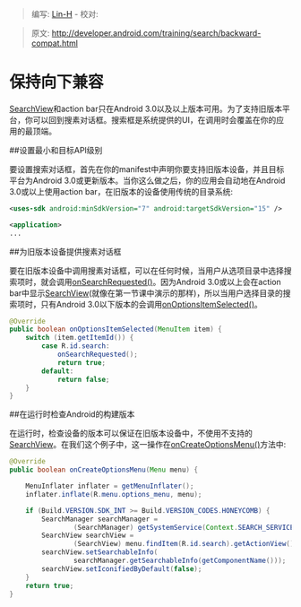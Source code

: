 > 编写: [Lin-H](https://github.com/Lin-H) - 校对: 

> 原文: <http://developer.android.com/training/search/backward-compat.html>

# 保持向下兼容

[SearchView](http://developer.android.com/reference/android/widget/SearchView.html)和action bar只在Android 3.0以及以上版本可用。为了支持旧版本平台，你可以回到搜素对话框。搜索框是系统提供的UI，在调用时会覆盖在你的应用的最顶端。

##设置最小和目标API级别

要设置搜索对话框，首先在你的manifest中声明你要支持旧版本设备，并且目标平台为Android 3.0或更新版本。当你这么做之后，你的应用会自动地在Android 3.0或以上使用action bar，在旧版本的设备使用传统的目录系统:

```xml
<uses-sdk android:minSdkVersion="7" android:targetSdkVersion="15" />

<application>
...
```

##为旧版本设备提供搜素对话框

要在旧版本设备中调用搜素对话框，可以在任何时候，当用户从选项目录中选择搜索项时，就会调用[onSearchRequested()](reference/android/app/Activity.html#onSearchRequested())。因为Android 3.0或以上会在action bar中显示[SearchView](http://developer.android.com/reference/android/widget/SearchView.html)(就像在第一节课中演示的那样)，所以当用户选择目录的搜索项时，只有Android 3.0以下版本的会调用[onOptionsItemSelected()](http://developer.android.com/reference/android/app/Activity.html#onOptionsItemSelected(android.view.MenuItem))。

```java
@Override
public boolean onOptionsItemSelected(MenuItem item) {
    switch (item.getItemId()) {
        case R.id.search:
            onSearchRequested();
            return true;
        default:
            return false;
    }
}
```

##在运行时检查Android的构建版本

在运行时，检查设备的版本可以保证在旧版本设备中，不使用不支持的[SearchView](http://developer.android.com/reference/android/widget/SearchView.html)。在我们这个例子中，这一操作在[onCreateOptionsMenu()](http://developer.android.com/reference/android/app/Activity.html#onCreateOptionsMenu(android.view.Menu))方法中:

```java
@Override
public boolean onCreateOptionsMenu(Menu menu) {

    MenuInflater inflater = getMenuInflater();
    inflater.inflate(R.menu.options_menu, menu);

    if (Build.VERSION.SDK_INT >= Build.VERSION_CODES.HONEYCOMB) {
        SearchManager searchManager =
                (SearchManager) getSystemService(Context.SEARCH_SERVICE);
        SearchView searchView =
                (SearchView) menu.findItem(R.id.search).getActionView();
        searchView.setSearchableInfo(
                searchManager.getSearchableInfo(getComponentName()));
        searchView.setIconifiedByDefault(false);
    }
    return true;
}
```
